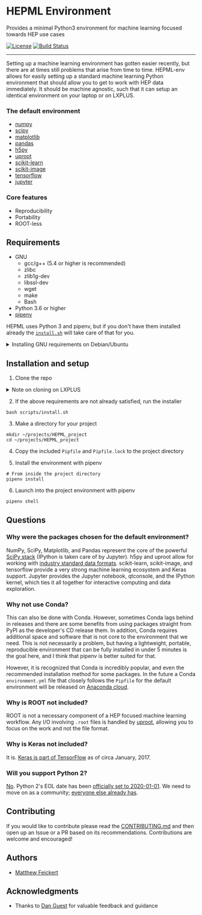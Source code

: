 # HEPML Environment

Provides a minimal Python3 environment for machine learning focused towards HEP use cases

[![License](https://img.shields.io/badge/License-BSD%203--Clause-blue.svg)](https://opensource.org/licenses/BSD-3-Clause)
[![Build Status](https://travis-ci.com/matthewfeickert/HEPML-env.svg?branch=master)](https://travis-ci.com/matthewfeickert/HEPML-env)

---

Setting up a machine learning environment has gotten easier recently, but there are at times still problems that arise from time to time. HEPML-env allows for easily setting up a standard machine learning Python environment that should allow you to get to work with HEP data immediately. It should be machine agnostic, such that it can setup an identical environment on your laptop or on LXPLUS.

### The default environment

- [numpy](https://github.com/numpy/numpy)
- [scipy](https://github.com/scipy/scipy)
- [matplotlib](https://github.com/matplotlib/matplotlib)
- [pandas](https://github.com/pandas-dev/pandas)
- [h5py](https://github.com/h5py/h5py)
- [uproot](https://github.com/scikit-hep/uproot)
- [scikit-learn](https://github.com/scikit-learn/scikit-learn)
- [scikit-image](https://github.com/scikit-image/scikit-image)
- [tensorflow](https://github.com/tensorflow/tensorflow)
- [jupyter](https://github.com/jupyter)


### Core features
- Reproducibility
- Portability
- ROOT-less

## Requirements

- GNU
    - gcc/g++ (5.4 or higher is recommended)
    - zlibc
    - zlib1g-dev
    - libssl-dev
    - wget
    - make
    - Bash
- Python 3.6 or higher
- [pipenv](https://docs.pipenv.org/)

HEPML uses Python 3 and pipenv, but if you don't have them installed already the [`install.sh`](https://github.com/matthewfeickert/HEPML-env/blob/master/scripts/install.sh) will take care of that for you.

<details>
 <summary>Installing GNU requirements on Debian/Ubuntu</summary>

On Debian/Ubuntu the GNU requirements can be met by

```
apt install gcc g++ git zlibc zlib1g-dev libssl-dev wget make
```

</details>

## Installation and setup

1. Clone the repo

<details>
 <summary>Note on cloning on LXPLUS</summary>

When trying to use SSH with GitHub on LXPLUS it is important to make sure that your `~/.ssh/config` is properly configured. It may need to contain something along the lines of

```
Host github.com
    IdentityFile ~/.ssh/id_rsa-github
    IdentitiesOnly yes
```

</details>


2. If the above requirements are not already satisfied, run the installer

```
bash scripts/install.sh
```

3. Make a directory for your project

```
mkdir ~/projects/HEPML_project
cd ~/projects/HEPML_project
```

4. Copy the included `Pipfile` and `Pipfile.lock` to the project directory

5. Install the environment with pipenv

```
# From inside the project directory
pipenv install
```

6. Launch into the project environment with pipenv

```
pipenv shell
```

## Questions

### Why were the packages chosen for the default environment?

NumPy, SciPy, Matplotlib, and Pandas represent the core of the powerful [SciPy stack](https://www.scipy.org/) (IPython is taken care of by Jupyter). h5py and uproot allow for working with [industry standard data formats](https://support.hdfgroup.org/HDF5/). scikit-learn, scikit-image, and tensorflow provide a very strong machine learning ecosystem and Keras support. Jupyter provides the Jupyter notebook, qtconsole, and the IPython kernel, which ties it all together for interactive computing and data exploration.

### Why not use Conda?

This can also be done with Conda. However, sometimes Conda lags behind in releases and there are some benefits from using packages straight from PyPI as the developer's CD release them. In addition, Conda requires additional space and software that is not core to the environment that we need. This is not necessarily a problem, but having a lightweight, portable, reproducible environment that can be fully installed in under 5 minutes is the goal here, and I think that pipenv is better suited for that.

However, it is recognized that Conda is incredibly popular, and even the recommended installation method for some packages. In the future a Conda `environment.yml` file that closely follows the `Pipfile` for the default environment will be released on [Anaconda cloud](https://anaconda.org/).

### Why is ROOT not included?

ROOT is not a necessary component of a HEP focused machine learning workflow. Any I/O involving `.root` files is handled by [uproot](https://github.com/scikit-hep/uproot), allowing you to focus on the work and not the file format.

### Why is Keras not included?

It is. [Keras is part of TensorFlow](https://www.tensorflow.org/api_docs/python/tf/keras) as of circa January, 2017.

### Will you support Python 2?

[No](https://pythonclock.org/). Python 2's EOL date has been [officially set to 2020-01-01](https://github.com/python/devguide/pull/344). We need to move on as a community; [everyone else already has](https://python3statement.org/).

## Contributing

If you would like to contribute please read the [CONTRIBUTING.md](https://github.com/matthewfeickert/HEPML-installer/blob/master/CONTRIBUTING.md) and then open up an Issue or a PR based on its recommendations. Contributions are welcome and encouraged!

## Authors

- [Matthew Feickert](http://www.matthewfeickert.com/)

## Acknowledgments

- Thanks to [Dan Guest](https://github.com/dguest) for valuable feedback and guidance
